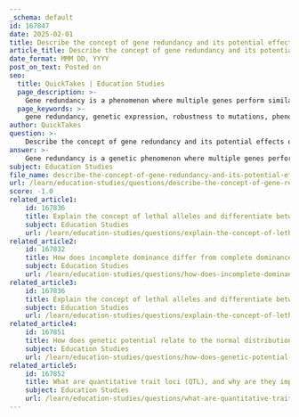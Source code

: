 ```yaml
---
_schema: default
id: 167847
date: 2025-02-01
title: Describe the concept of gene redundancy and its potential effects on genetic expression.
article_title: Describe the concept of gene redundancy and its potential effects on genetic expression.
date_format: MMM DD, YYYY
post_on_text: Posted on
seo:
  title: QuickTakes | Education Studies
  page_description: >-
    Gene redundancy is a phenomenon where multiple genes perform similar functions, influencing genetic expression and providing robustness against mutations, leading to phenotypic diversity and evolutionary dynamics.
  page_keywords: >-
    gene redundancy, genetic expression, robustness to mutations, phenotypic variation, complex trait expression, evolutionary implications, gene interaction dynamics, polygenic traits, genetic diversity, adaptability
author: QuickTakes
question: >-
    Describe the concept of gene redundancy and its potential effects on genetic expression.
answer: >-
    Gene redundancy is a genetic phenomenon where multiple genes perform similar or overlapping functions within an organism. This redundancy can provide a level of robustness to biological systems, allowing for compensation if one gene becomes nonfunctional due to mutation or other factors. \n\n### Mechanism of Gene Redundancy\nIn cases of gene redundancy, if one gene responsible for a specific trait is knocked out or rendered inactive, another gene may take over its function. This can be particularly advantageous in environments where survival is contingent upon the expression of certain traits. For example, in some plant species, if a gene that contributes to drought resistance is disrupted, another gene with a similar function may still allow the plant to survive and reproduce.\n\n### Potential Effects on Genetic Expression\n1. **Robustness to Mutations**: Gene redundancy can buffer the effects of deleterious mutations. If one gene is mutated and loses its function, the presence of a redundant gene can mitigate the impact on the organism's phenotype, allowing it to maintain normal function.\n\n2. **Phenotypic Variation**: The presence of redundant genes can lead to variations in phenotypic expression. Different combinations of gene activity can result in a range of traits, which may be beneficial for adaptation to changing environments.\n\n3. **Complex Trait Expression**: In polygenic traits, where multiple genes contribute to a single phenotype, redundancy can complicate the understanding of genetic contributions to traits. It may mask the effects of individual genes, making it challenging to predict phenotypic outcomes based solely on genotype.\n\n4. **Evolutionary Implications**: Gene redundancy can influence evolutionary processes. It may allow for the evolution of new functions (neofunctionalization) as one gene can take on a new role while another maintains the original function. This can lead to increased genetic diversity and adaptability within populations.\n\n5. **Gene Interaction Dynamics**: Gene redundancy interacts with other genetic phenomena, such as epistasis and pleiotropy. The interplay between redundant genes and other genetic factors can lead to complex patterns of inheritance and expression, further complicating genetic analysis.\n\nIn summary, gene redundancy plays a crucial role in genetic expression by providing a safety net against mutations, contributing to phenotypic diversity, and influencing evolutionary dynamics. Its presence can significantly affect how traits are expressed and inherited, making it an important concept in the study of genetics.
subject: Education Studies
file_name: describe-the-concept-of-gene-redundancy-and-its-potential-effects-on-genetic-expression.md
url: /learn/education-studies/questions/describe-the-concept-of-gene-redundancy-and-its-potential-effects-on-genetic-expression
score: -1.0
related_article1:
    id: 167836
    title: Explain the concept of lethal alleles and differentiate between dominant and recessive lethal alleles.
    subject: Education Studies
    url: /learn/education-studies/questions/explain-the-concept-of-lethal-alleles-and-differentiate-between-dominant-and-recessive-lethal-alleles
related_article2:
    id: 167832
    title: How does incomplete dominance differ from complete dominance, and what are its genetic implications?
    subject: Education Studies
    url: /learn/education-studies/questions/how-does-incomplete-dominance-differ-from-complete-dominance-and-what-are-its-genetic-implications
related_article3:
    id: 167836
    title: Explain the concept of lethal alleles and differentiate between dominant and recessive lethal alleles.
    subject: Education Studies
    url: /learn/education-studies/questions/explain-the-concept-of-lethal-alleles-and-differentiate-between-dominant-and-recessive-lethal-alleles
related_article4:
    id: 167851
    title: How does genetic potential relate to the normal distribution of quantitative traits?
    subject: Education Studies
    url: /learn/education-studies/questions/how-does-genetic-potential-relate-to-the-normal-distribution-of-quantitative-traits
related_article5:
    id: 167852
    title: What are quantitative trait loci (QTL), and why are they important in genetic research?
    subject: Education Studies
    url: /learn/education-studies/questions/what-are-quantitative-trait-loci-qtl-and-why-are-they-important-in-genetic-research
---
```


&nbsp;